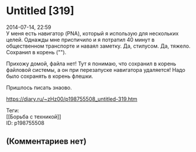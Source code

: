 Untitled [319]
==============

  
2014-07-14, 22:59  
 У меня есть навигатор (PNA), который я использую для нескольких целей. Однажды мне приспичило и я потратил 40 минут в общественном транспорте и наваял заметку. Да, стилусом. Да, тяжело. Сохранил в корень ("\").   
   
 Прихожу домой, файла нет! Тут я понимаю, что сохранил в корень файловой системы, а он при перезапуске навигатора удаляется! Надо было сохранять в корень флешки.   
   
 Пришлось писать знаово.   
  
<https://diary.ru/~zHz00/p198755508_untitled-319.htm>  
  
Теги:  
[[Борьба с техникой]]  
ID: p198755508  


(Комментариев нет)
------------------